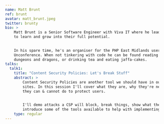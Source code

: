 ```yaml
---
name: Matt Brunt
ref: brunt
avatar: matt_brunt.jpeg
twitter: brunty
bio: >
    Matt Brunt is a Senior Software Engineer with Viva IT where he leads and mentors a team of developers. Helping them
    to learn and grow into their full potential.
    
    
    In his spare time, he's an organiser for the PHP East Midlands user group, and the PHP East Midlands yearly
    Unconference. When not tinkering with code he can be found reading comics, flying quadcopters, fighting monsters in
    dungeons and dragons, or drinking tea and eating jaffa-cakes.
talks:
  talk1:
    title: "Content Security Policies: Let's Break Stuff"
    abstract: >
        Content Security Policies are another tool we should have in our security toolbelt to help protect users of our
        sites. In this session I'll cover what they are, why they're needed, how they work and the limitations on what
        they can & cannot do to protect users.
        
        
        I'll demo attacks a CSP will block, break things, show what the different CSP directives & options will do and
        introduce some of the tools available to help with implementing a CSP on your sites!
    type: regular
---
```

